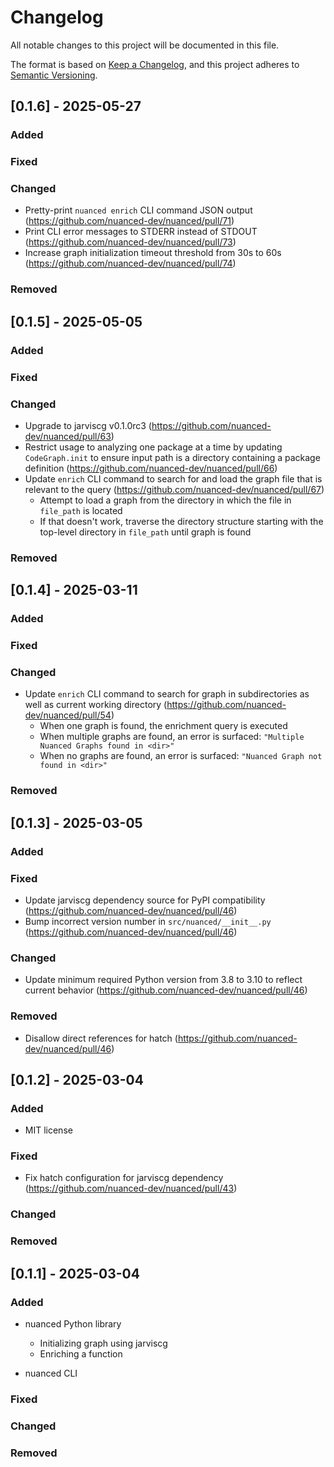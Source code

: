 # Changelog

All notable changes to this project will be documented in this file.

The format is based on [Keep a Changelog](https://keepachangelog.com/en/1.1.0/),
and this project adheres to [Semantic Versioning](https://semver.org/spec/v2.0.0.html).

## [0.1.6] - 2025-05-27

### Added

### Fixed

### Changed

- Pretty-print `nuanced enrich` CLI command JSON output (https://github.com/nuanced-dev/nuanced/pull/71)
- Print CLI error messages to STDERR instead of STDOUT (https://github.com/nuanced-dev/nuanced/pull/73)
- Increase graph initialization timeout threshold from 30s to 60s (https://github.com/nuanced-dev/nuanced/pull/74)

### Removed

## [0.1.5] - 2025-05-05

### Added

### Fixed

### Changed

- Upgrade to jarviscg v0.1.0rc3 (https://github.com/nuanced-dev/nuanced/pull/63)
- Restrict usage to analyzing one package at a time by updating `CodeGraph.init` to ensure input path is a directory containing a package definition (https://github.com/nuanced-dev/nuanced/pull/66)
- Update `enrich` CLI command to search for and load the graph file that is relevant to the query (https://github.com/nuanced-dev/nuanced/pull/67)
  - Attempt to load a graph from the directory in which the file in `file_path` is located
  - If that doesn't work, traverse the directory structure starting with the top-level directory in `file_path` until graph is found

### Removed

## [0.1.4] - 2025-03-11

### Added

### Fixed

### Changed

- Update `enrich` CLI command to search for graph in subdirectories as well as current working directory (https://github.com/nuanced-dev/nuanced/pull/54)
  - When one graph is found, the enrichment query is executed
  - When multiple graphs are found, an error is surfaced: `"Multiple Nuanced Graphs found in <dir>"`
  - When no graphs are found, an error is surfaced: `"Nuanced Graph not found in <dir>"`

### Removed

## [0.1.3] - 2025-03-05

### Added

### Fixed

- Update jarviscg dependency source for PyPI compatibility (https://github.com/nuanced-dev/nuanced/pull/46)
- Bump incorrect version number in `src/nuanced/__init__.py` (https://github.com/nuanced-dev/nuanced/pull/46)

### Changed

- Update minimum required Python version from 3.8 to 3.10 to reflect current behavior (https://github.com/nuanced-dev/nuanced/pull/46)

### Removed

- Disallow direct references for hatch (https://github.com/nuanced-dev/nuanced/pull/46)

## [0.1.2] - 2025-03-04

### Added

- MIT license

### Fixed

- Fix hatch configuration for jarviscg dependency (https://github.com/nuanced-dev/nuanced/pull/43)

### Changed

### Removed

## [0.1.1] - 2025-03-04

### Added

- nuanced Python library
  - Initializing graph using jarviscg
  - Enriching a function

- nuanced CLI

### Fixed

### Changed

### Removed

